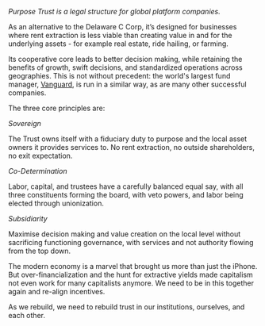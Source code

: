 *Purpose Trust is a legal structure for global platform companies.*

As an alternative to the Delaware C Corp, it’s designed for businesses where rent extraction is less viable than creating value in and for the underlying assets - for example real estate, ride hailing, or farming.

Its cooperative core leads to better decision making, while retaining the benefits of growth, swift decisions, and standardized operations across geographies. This is not without precedent: the world's largest fund manager, [Vanguard](https://about.vanguard.com/investment-stewardship/perspectives-and-commentary/what_how_why.pdf), is run in a similar way, as are many other successful companies.

The three core principles are:

*Sovereign*

The Trust owns itself with a fiduciary duty to purpose and the local asset owners it provides services to. No rent extraction, no outside shareholders, no exit expectation.

*Co-Determination*

Labor, capital, and trustees have a carefully balanced equal say, with all three constituents forming the board, with veto powers, and labor being elected through unionization.

*Subsidiarity*

Maximise decision making and value creation on the local level without sacrificing functioning governance, with services and not authority flowing from the top down.

The modern economy is a marvel that brought us more than just the iPhone. But over-financialization and the hunt for extractive yields made capitalism not even work for many capitalists anymore. We need to be in this together again and re-align incentives.

As we rebuild, we need to rebuild trust in our institutions, ourselves, and each other.